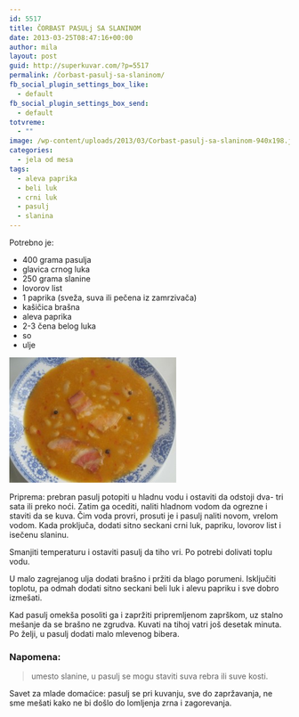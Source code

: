 ```yaml
---
id: 5517
title: ČORBAST PASULj SA SLANINOM
date: 2013-03-25T08:47:16+00:00
author: mila
layout: post
guid: http://superkuvar.com/?p=5517
permalink: /čorbast-pasulj-sa-slaninom/
fb_social_plugin_settings_box_like:
  - default
fb_social_plugin_settings_box_send:
  - default
totvreme:
  - ""
image: /wp-content/uploads/2013/03/Corbast-pasulj-sa-slaninom-940x198.jpg
categories:
  - jela od mesa
tags:
  - aleva paprika
  - beli luk
  - crni luk
  - pasulj
  - slanina
---
```

Potrebno je:

  * 400 grama pasulja
  * glavica crnog luka
  * 250 grama slanine
  * lovorov list
  * 1 paprika (sveža, suva ili pečena iz zamrzivača)
  * kašičica brašna
  * aleva paprika
  * 2-3 čena belog luka
  * so
  * ulje

<img class="alignnone size-medium wp-image-5518" src="/wp-content/uploads/2013/03/Corbast-pasulj-sa-slaninom-300x225.jpg" alt="Corbast pasulj sa slaninom" width="300" height="225" /> 

Priprema: prebran pasulj potopiti u hladnu vodu i ostaviti da odstoji dva- tri sata ili preko noći. Zatim ga ocediti, naliti hladnom vodom da ogrezne i staviti da se kuva. Čim voda provri, prosuti je i pasulj naliti novom, vrelom vodom. Kada proključa, dodati sitno seckani crni luk, papriku, lovorov list i isečenu slaninu.

Smanjiti temperaturu i ostaviti pasulj da tiho vri. Po potrebi dolivati toplu vodu.

U malo zagrejanog ulja dodati brašno i pržiti da blago porumeni. Isključiti toplotu, pa odmah dodati sitno seckani beli luk i alevu papriku i sve dobro izmešati.

Kad pasulj omekša posoliti ga i zapržiti pripremljenom zaprškom, uz stalno mešanje da se brašno ne zgrudva. Kuvati na tihoj vatri još desetak minuta. Po želji, u pasulj dodati malo mlevenog bibera.

### Napomena:
> umesto slanine, u pasulj se mogu staviti suva rebra ili suve kosti.

Savet za mlade domaćice: pasulj se pri kuvanju, sve do zapržavanja, ne sme mešati kako ne bi došlo do lomljenja zrna i zagorevanja.